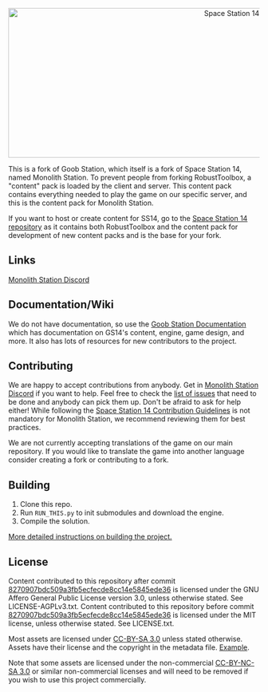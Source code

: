 <p align="center"> <img alt="Space Station 14" width="880" height="300" src="https://github.com/Goon-Station/Goon-Station/blob/master/Resources/Textures/Logo/logo.png"/></p>

This is a fork of Goob Station, which itself is a fork of Space Station 14, named Monolith Station. To prevent people from forking RobustToolbox, a "content" pack is loaded by the client and server. This content pack contains everything needed to play the game on our specific server, and this is the content pack for Monolith Station.

If you want to host or create content for SS14, go to the [Space Station 14 repository](https://github.com/space-wizards/space-station-14) as it contains both RobustToolbox and the content pack for development of new content packs and is the base for your fork.

## Links

[Monolith Station Discord](https://discord.gg/mxY4h2JuUw)

## Documentation/Wiki

We do not have documentation, so use the [Goob Station Documentation](https://docs.goobstation.com/) which has documentation on GS14's content, engine, game design, and more. It also has lots of resources for new contributors to the project.

## Contributing

We are happy to accept contributions from anybody. Get in [Monolith Station Discord](https://discord.gg/mxY4h2JuUw) if you want to help. Feel free to check the [list of issues](https://github.com/Monolith-Station/Monolith-Station/issues) that need to be done and anybody can pick them up. Don't be afraid to ask for help either!
While following the [Space Station 14 Contribution Guidelines](https://docs.spacestation14.com/en/general-development/codebase-info/pull-request-guidelines.html) is not mandatory for Monolith Station, we recommend reviewing them for best practices.

We are not currently accepting translations of the game on our main repository. If you would like to translate the game into another language consider creating a fork or contributing to a fork.

## Building

1. Clone this repo.
2. Run `RUN_THIS.py` to init submodules and download the engine.
3. Compile the solution.

[More detailed instructions on building the project.](https://docs.goobstation.com/en/general-development/setup.html)

## License

Content contributed to this repository after commit [8270907bdc509a3fb5ecfecde8cc14e5845ede36](https://github.com/Goob-Station/Goob-Station/commit/8270907bdc509a3fb5ecfecde8cc14e5845ede36) is licensed under the GNU Affero General Public License version 3.0, unless otherwise stated. See LICENSE-AGPLv3.txt. Content contributed to this repository before commit [8270907bdc509a3fb5ecfecde8cc14e5845ede36](https://github.com/Goob-Station/Goob-Station/commit/8270907bdc509a3fb5ecfecde8cc14e5845ede36) is licensed under the MIT license, unless otherwise stated. See LICENSE.txt.

Most assets are licensed under [CC-BY-SA 3.0](https://creativecommons.org/licenses/by-sa/3.0/) unless stated otherwise. Assets have their license and the copyright in the metadata file. [Example](https://github.com/space-wizards/space-station-14/blob/master/Resources/Textures/Objects/Tools/crowbar.rsi/meta.json).

Note that some assets are licensed under the non-commercial [CC-BY-NC-SA 3.0](https://creativecommons.org/licenses/by-nc-sa/3.0/) or similar non-commercial licenses and will need to be removed if you wish to use this project commercially.
